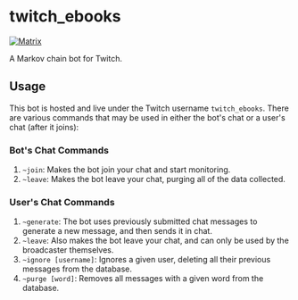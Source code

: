 # twitch_ebooks
[![Matrix](https://img.shields.io/matrix/twitch_ebooks:schweigert.dev?server_fqdn=matrix.schweigert.dev&style=flat-square)](https://matrix.to/#/#twitch_ebooks:schweigert.dev)

A Markov chain bot for Twitch.

## Usage

This bot is hosted and live under the Twitch username `twitch_ebooks`.
There are various commands that may be used in either the bot's chat or a user's chat (after it joins):

### Bot's Chat Commands

1. `~join`: Makes the bot join your chat and start monitoring.
2. `~leave`: Makes the bot leave your chat, purging all of the data collected.

### User's Chat Commands

1. `~generate`: The bot uses previously submitted chat messages to generate a new message, and then sends it in chat.
2. `~leave`: Also makes the bot leave your chat, and can only be used by the broadcaster themselves.
3. `~ignore [username]`: Ignores a given user, deleting all their previous messages from the database.
4. `~purge [word]`: Removes all messages with a given word from the database.
